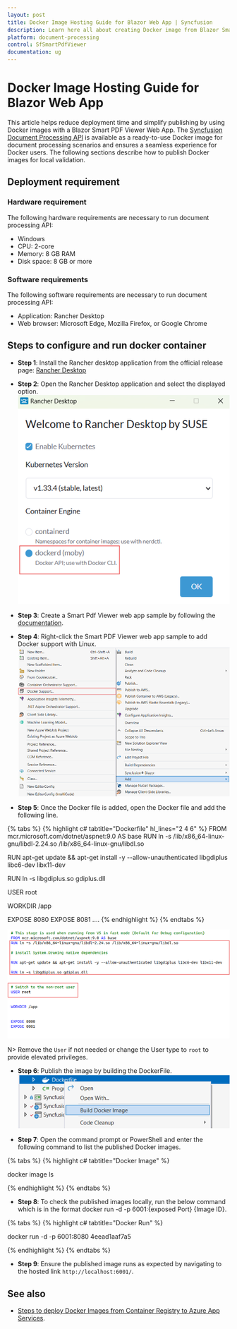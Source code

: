 ```yaml
---
layout: post
title: Docker Image Hosting Guide for Blazor Web App | Syncfusion
description: Learn here all about creating Docker image from Blazor Smart PDF Viewer Web App and ensure the images locally by hosting it as a link.
platform: document-processing
control: SfSmartPdfViewer
documentation: ug
---
```


# Docker Image Hosting Guide for Blazor Web App

This article helps reduce deployment time and simplify publishing by using Docker images with a Blazor Smart PDF Viewer Web App. The [Syncfusion Document Processing API](https://hub.docker.com/r/syncfusion/document-processing-apis) is available as a ready-to-use Docker image for document processing scenarios and ensures a seamless experience for Docker users. The following sections describe how to publish Docker images for local validation.

## Deployment requirement
### Hardware requirement
The following hardware requirements are necessary to run document processing API:

- Windows
- CPU: 2-core
- Memory: 8 GB RAM
- Disk space: 8 GB or more

### Software requirements
The following software requirements are necessary to run document processing API:

- Application: Rancher Desktop
- Web browser: Microsoft Edge, Mozilla Firefox, or Google Chrome

## Steps to configure and run docker container

- **Step 1**: Install the Rancher desktop application from the official release page: [Rancher Desktop](https://github.com/rancher-sandbox/rancher-desktop/releases)

- **Step 2**: Open the Rancher Desktop application and select the displayed option.
![Docker engine selection in Rancher Desktop](../images/docker-moby.png)

- **Step 3**: Create a Smart Pdf Viewer web app sample by following the [documentation](https://help.syncfusion.com/document-processing/pdf/smart-pdf-viewer/blazor/getting-started/web-app).

- **Step 4**: Right-click the Smart PDF Viewer web app sample to add Docker support with Linux.
![Add Docker support in project](../images/add-docker-support.png)

- **Step 5**: Once the Docker file is added, open the Docker file and add the following line.

{% tabs %}
{% highlight c# tabtitle="Dockerfile" hl_lines="2 4 6" %}
FROM mcr.microsoft.com/dotnet/aspnet:9.0 AS base
RUN ln -s /lib/x86_64-linux-gnu/libdl-2.24.so /lib/x86_64-linux-gnu/libdl.so  

RUN apt-get update && apt-get install -y --allow-unauthenticated libgdiplus libc6-dev libx11-dev  

RUN ln -s libgdiplus.so gdiplus.dll  

 
USER root


WORKDIR /app


EXPOSE 8080
EXPOSE 8081
....
{% endhighlight %}
{% endtabs %}

![Line to add in Dockerfile](../images/line-to-add-docker.png)

N> Remove the `User` if not needed or change the User type to `root` to provide elevated privileges.

- **Step 6**: Publish the image by building the DockerFile.
![Build Dockerfile in IDE](../images/build-docker.png)

- **Step 7**: Open the command prompt or PowerShell and enter the following command to list the published Docker images.

{% tabs %}
{% highlight c# tabtitle="Docker Image" %}

docker image ls

{% endhighlight %}
{% endtabs %}

- **Step 8**: To check the published images locally, run the below command which is in the format docker run -d -p 6001:{exposed Port} {Image ID}.

{% tabs %}
{% highlight c# tabtitle="Docker Run" %}

docker run -d -p 6001:8080 4eead1aaf7a5 

{% endhighlight %}
{% endtabs %}

- **Step 9**: Ensure the published image runs as expected by navigating to the hosted link `http://localhost:6001/`.

## See also

* [Steps to deploy Docker Images from Container Registry to Azure App Services](https://learn.microsoft.com/en-us/azure/app-service/quickstart-custom-container?tabs=dotnet&pivots=container-linux-azure-portal).